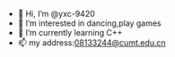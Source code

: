 - 👋 Hi, I’m @yxc-9420
- 👀 I’m interested in dancing,play games
- 🌱 I’m currently learning C++
- 📫 my address:08133244@cumt.edu.cn

<!---
yxc-9420/yxc-9420 is a ✨ special ✨ repository because its `README.md` (this file) appears on your GitHub profile.
You can click the Preview link to take a look at your changes.
--->

